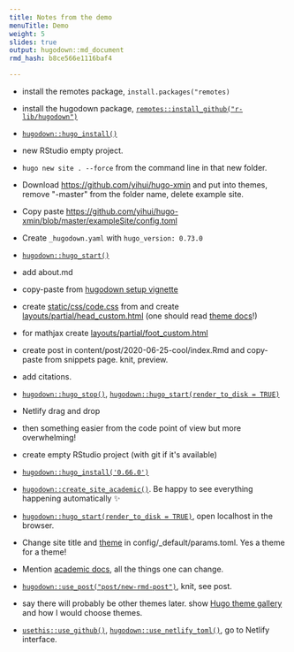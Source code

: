 ```yaml
---
title: Notes from the demo
menuTitle: Demo
weight: 5
slides: true
output: hugodown::md_document
rmd_hash: b8ce566e1116baf4

---
```


-   install the remotes package, `install.packages("remotes)`

-   install the hugodown package, [`remotes::install_github("r-lib/hugodown")`](https://remotes.r-lib.org/reference/install_github.html)

-   [`hugodown::hugo_install()`](https://rdrr.io/pkg/hugodown/man/hugo_install.html)

-   new RStudio empty project.

-   `hugo new site . --force` from the command line in that new folder.

-   Download <a href="https://github.com/yihui/hugo-xmin" class="uri">https://github.com/yihui/hugo-xmin</a> and put into themes, remove "-master" from the folder name, delete example site.

-   Copy paste <a href="https://github.com/yihui/hugo-xmin/blob/master/exampleSite/config.toml" class="uri">https://github.com/yihui/hugo-xmin/blob/master/exampleSite/config.toml</a>

-   Create `_hugodown.yaml` with `hugo_version: 0.73.0`

-   [`hugodown::hugo_start()`](https://rdrr.io/pkg/hugodown/man/hugo_start.html)

-   add about.md

-   copy-paste from [hugodown setup vignette](https://hugodown.r-lib.org/articles/config.html)

-   create [static/css/code.css](/snippets/#codecss) from and create [layouts/partial/head\_custom.html](/snippets/#head_customhtml) (one should read [theme docs](https://xmin.yihui.org/about/)!)

-   for mathjax create [layouts/partial/foot\_custom.html](/snippets/#head_customhtml)

-   create post in content/post/2020-06-25-cool/index.Rmd and copy-paste from snippets page. knit, preview.

-   add citations.

-   [`hugodown::hugo_stop()`](https://rdrr.io/pkg/hugodown/man/hugo_start.html), [`hugodown::hugo_start(render_to_disk = TRUE)`](https://rdrr.io/pkg/hugodown/man/hugo_start.html)

-   Netlify drag and drop

-   then something easier from the code point of view but more overwhelming!

-   create empty RStudio project (with git if it's available)

-   [`hugodown::hugo_install('0.66.0')`](https://rdrr.io/pkg/hugodown/man/hugo_install.html)

-   [`hugodown::create_site_academic()`](https://rdrr.io/pkg/hugodown/man/create_site_academic.html). Be happy to see everything happening automatically :sparkles:

-   [`hugodown::hugo_start(render_to_disk = TRUE)`](https://rdrr.io/pkg/hugodown/man/hugo_start.html), open localhost in the browser.

-   Change site title and [theme](https://sourcethemes.com/academic/themes/) in config/\_default/params.toml. Yes a theme for a theme!

-   Mention [academic docs](https://sourcethemes.com/academic/), all the things one can change.

-   [`hugodown::use_post("post/new-rmd-post")`](https://rdrr.io/pkg/hugodown/man/use_post.html), knit, see post.

-   say there will probably be other themes later. show [Hugo theme gallery](https://themes.gohugo.io/) and how I would choose themes.

-   [`usethis::use_github()`](https://usethis.r-lib.org/reference/use_github.html), [`hugodown::use_netlify_toml()`](https://rdrr.io/pkg/hugodown/man/use_netlify_toml.html), go to Netlify interface.

